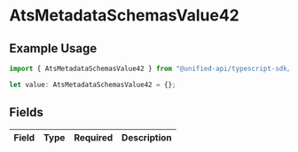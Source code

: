 # AtsMetadataSchemasValue42

## Example Usage

```typescript
import { AtsMetadataSchemasValue42 } from "@unified-api/typescript-sdk/sdk/models/shared";

let value: AtsMetadataSchemasValue42 = {};
```

## Fields

| Field       | Type        | Required    | Description |
| ----------- | ----------- | ----------- | ----------- |